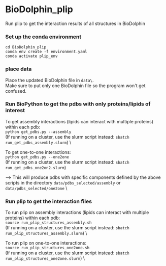 # BioDolphin_plip
Run plip to get the interaction results of all structures in BioDolphin

### Set up the conda environment
`cd BioDolphin_plip` \
`conda env create -f environment.yaml` \
`conda activate plip_env` 


### place data
Place the updated BioDolphin file in `data\`. \
Make sure to put only one BioDolphin file so the program won't get confused.


### Run BioPython to get the pdbs with only proteins/lipids of interest
To get assembly interactions (lipids can interact with multiple proteins) within each pdb: \
`python get_pdbs.py --assembly` \
(If running on a cluster, use the slurm script instead: `sbatch run_get_pdbs_assembly.slurm`) \

To get one-to-one interactions: \
`python get_pdbs.py --one2one` \
(If running on a cluster, use the slurm script instead: `sbatch run_get_pdbs_one2on2.slurm`)


--> This will produce pdbs with specific components defined by the above scripts in the directory `data/pdbs_selected/assembly` or `data/pdbs_selected/one2one` \


### Run plip to get the interaction files

To run plip on assembly interactions (lipids can interact with multiple proteins) within each pdb: \
`source run_plip_structures_assembly.sh` \
(If running on a cluster, use the slurm script instead: `sbatch run_plip_structures_assembly.slurm`) \

To run plip on one-to-one interactions: \
`source run_plip_structures_one2one.sh` \
(If running on a cluster, use the slurm script instead: `sbatch run_plip_structures_one2one.slurm`) \
